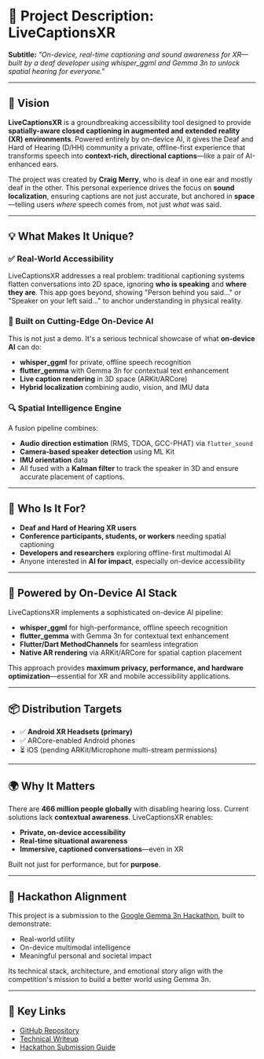 # 📣 Project Description: LiveCaptionsXR

**Subtitle:**
*"On-device, real-time captioning and sound awareness for XR—built by a deaf developer using whisper_ggml and Gemma 3n to unlock spatial hearing for everyone."*

---

## 🎯 Vision

**LiveCaptionsXR** is a groundbreaking accessibility tool designed to provide **spatially-aware closed captioning in augmented and extended reality (XR) environments**. Powered entirely by on-device AI, it gives the Deaf and Hard of Hearing (D/HH) community a private, offline-first experience that transforms speech into **context-rich, directional captions**—like a pair of AI-enhanced ears.

The project was created by **Craig Merry**, who is deaf in one ear and mostly deaf in the other. This personal experience drives the focus on **sound localization**, ensuring captions are not just accurate, but anchored in **space**—telling users *where* speech comes from, not just *what* was said.

---

## 💡 What Makes It Unique?

### ✅ Real-World Accessibility

LiveCaptionsXR addresses a real problem: traditional captioning systems flatten conversations into 2D space, ignoring **who is speaking** and **where they are**. This app goes beyond, showing "Person behind you said..." or "Speaker on your left said..." to anchor understanding in physical reality.

### 🚀 Built on Cutting-Edge On-Device AI

This is not just a demo. It's a serious technical showcase of what **on-device AI** can do:

* **whisper_ggml** for private, offline speech recognition
* **flutter_gemma** with Gemma 3n for contextual text enhancement
* **Live caption rendering** in 3D space (ARKit/ARCore)
* **Hybrid localization** combining audio, vision, and IMU data

### 🔍 Spatial Intelligence Engine

A fusion pipeline combines:

* **Audio direction estimation** (RMS, TDOA, GCC-PHAT) via `flutter_sound`
* **Camera-based speaker detection** using ML Kit
* **IMU orientation** data
* All fused with a **Kalman filter** to track the speaker in 3D and ensure accurate placement of captions.

---

## 🧠 Who Is It For?

* **Deaf and Hard of Hearing XR users**
* **Conference participants, students, or workers** needing spatial captioning
* **Developers and researchers** exploring offline-first multimodal AI
* Anyone interested in **AI for impact**, especially on-device accessibility

---

## 🔬 Powered by On-Device AI Stack

LiveCaptionsXR implements a sophisticated on-device AI pipeline:

* **whisper_ggml** for high-performance, offline speech recognition
* **flutter_gemma** with Gemma 3n for contextual text enhancement
* **Flutter/Dart MethodChannels** for seamless integration
* **Native AR rendering** via ARKit/ARCore for spatial caption placement

This approach provides **maximum privacy, performance, and hardware optimization**—essential for XR and mobile accessibility applications.

---

## 📦 Distribution Targets

* ✅ **Android XR Headsets (primary)**
* ✅ ARCore-enabled Android phones
* ⏳ iOS (pending ARKit/Microphone multi-stream permissions)

---

## 🌍 Why It Matters

There are **466 million people globally** with disabling hearing loss. Current solutions lack **contextual awareness**. LiveCaptionsXR enables:

* **Private, on-device accessibility**
* **Real-time situational awareness**
* **Immersive, captioned conversations**—even in XR

Built not just for performance, but for **purpose**.

---

## 🏁 Hackathon Alignment

This project is a submission to the [Google Gemma 3n Hackathon](https://www.kaggle.com/competitions/google-gemma-3n-hackathon), built to demonstrate:

* Real-world utility
* On-device multimodal intelligence
* Meaningful personal and societal impact

Its technical stack, architecture, and emotional story align with the competition's mission to build a better world using Gemma 3n.

---

## 🔗 Key Links

* [GitHub Repository](https://github.com/craigm26/LiveCaptionsXR/blob/main/docs/TECHNICAL_WRITEUP.md)
* [Technical Writeup](./docs/TECHNICAL_WRITEUP.md)
* [Hackathon Submission Guide](https://github.com/craigm26/LiveCaptionsXR/blob/main/docs/HACKATHON_SUBMISSION.md)
